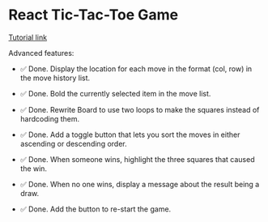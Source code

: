 # React Tic-Tac-Toe Game

[Tutorial link](https://reactjs.org/tutorial/tutorial.html)

Advanced features:

- :white_check_mark: Done. Display the location for each move in the format (col, row) in the move history list.

- :white_check_mark: Done. Bold the currently selected item in the move list.

- :white_check_mark: Done. Rewrite Board to use two loops to make the squares instead of hardcoding them.

- :white_check_mark: Done. Add a toggle button that lets you sort the moves in either ascending or descending order.

- :white_check_mark: Done. When someone wins, highlight the three squares that caused the win.

- :white_check_mark: Done. When no one wins, display a message about the result being a draw.

- :white_check_mark: Done. Add the button to re-start the game.
